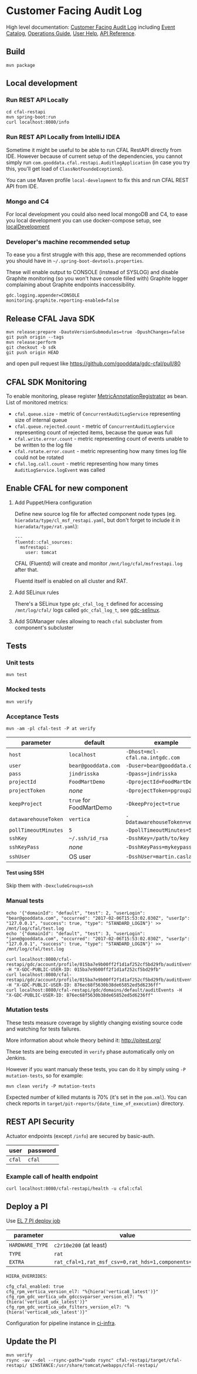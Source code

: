 # Customer Facing Audit Log

High level documentation:
[Customer Facing Audit Log](https://confluence.intgdc.com/display/plat/CFAL+-+Customer+Facing+Audit+Log)
including
[Event Catalog](https://confluence.intgdc.com/display/plat/CFAL+Event+Catalog),
[Operations Guide](https://confluence.intgdc.com/display/plat/CFAL+Operations+Guide),
[User Help](https://help.gooddata.com/display/doc/Auditing+Platform+Events),
[API Reference](https://help.gooddata.com/display/developer/API+Reference#/reference/audit-events).

## Build
```
mvn package
```

## Local development

### Run REST API Locally
```
cd cfal-restapi
mvn spring-boot:run
curl localhost:8080/info
```

### Run REST API Locally from IntelliJ IDEA

Sometime it might be useful to be able to run CFAL RestAPI directly from IDE. However because of current setup of the dependencies, you cannot simply run `com.gooddata.cfal.restapi.AuditlogApplication` (in case you try this, you'll get load of `ClassNotFoundeEception`s).

You can use Maven profile `local-development` to fix this and run CFAL REST API from IDE. 

### Mongo and C4
For local development you could also need local mongoDB and C4, to ease you local development you can use docker-compose setup, see [localDevelopment](localDevelopment) 

### Developer's machine recommended setup

To ease you a first struggle with this app, these are recommended options you should have in `~/.spring-boot-devtools.properties`.

These will enable output to CONSOLE (instead of SYSLOG) and disable Graphite monitoring (so you won't have console filled with)
Graphite logger complaining about Graphite endpoints inaccessibility.

```
gdc.logging.appender=CONSOLE
monitoring.graphite.reporting-enabled=false
```

## Release CFAL Java SDK
```
mvn release:prepare -DautoVersionSubmodules=true -DpushChanges=false
git push origin --tags
mvn release:perform
git checkout -b sdk
git push origin HEAD
```
and open pull request like https://github.com/gooddata/gdc-cfal/pull/80

## CFAL SDK Monitoring

To enable monitoring, please register [MetricAnnotationRegistrator](https://github.com/gooddata/gdc-jvm-monitoring/blob/master/monitoring-metrics/src/main/java/com/gooddata/commons/monitoring/metrics/MetricAnnotationRegistrator.java) as bean.
 List of monitored metrics:

* `cfal.queue.size` - metric of `ConcurrentAuditLogService` representing size of internal queue 
* `cfal.queue.rejected.count` - metric of `ConcurrentAuditLogService` representing count of rejected items, because the queue was full
* `cfal.write.error.count` - metric representing count of events unable to be written to the log file
* `cfal.rotate.error.count` - metric representing how many times log file could not be rotated
* `cfal.log.call.count` - metric representing how many times `AuditLogService.logEvent` was called

## Enable CFAL for new component

1. Add Puppet/Hiera configuration

   Define new source log file for affected component node types (eg. `hieradata/type/cl_msf_restapi.yaml`, but don't forget to include it in `hieradata/type/rat.yaml`):
    ```
    ---
    fluentd::cfal_sources:
      msfrestapi:
        user: tomcat
    ```
    CFAL (Fluentd) will create and monitor `/mnt/log/cfal/msfrestapi.log` after that.

    Fluentd itself is enabled on all cluster and RAT.

2. Add SELinux rules

   There's a SELinux type `gdc_cfal_log_t` defined for accessing `/mnt/log/cfal/` logs called `gdc_cfal_log_t`, see [gdc-selinux](https://github.com/gooddata/gdc-selinux).

3. Add SGManager rules allowing to reach `cfal` subcluster from component's subcluster

## Tests

### Unit tests
```
mvn test
```

### Mocked tests
```
mvn verify
```

### Acceptance Tests
```
mvn -am -pl cfal-test -P at verify
```

parameter               | default                 | example
------------------------|-------------------------|--------
`host`                  | `localhost`             | `-Dhost=mcl-cfal.na.intgdc.com`
`user`                  | `bear@gooddata.com`     | `-Duser=bear@gooddata.com`
`pass`                  | `jindrisska`            | `-Dpass=jindrisska`
`projectId`             | `FoodMartDemo`          | `-DprojectId=FoodMartDemo`
`projectToken`          | _none_                  | `-DprojectToken=pgroup2`
`keepProject`           | `true` for FoodMartDemo | `-DkeepProject=true`
`datawarehouseToken`    | `vertica`               | `-DdatawarehouseToken=vertica`
`pollTimeoutMinutes`    | `5`                     | `-DpollTimeoutMinutes=5`
`sshKey`                | `~/.ssh/id_rsa`         | `-DsshKey=/path/to/key`
`sshKeyPass`            | _none_                  | `-DsshKeyPass=mykeypass`
`sshUser`               | OS user                 | `-DsshUser=martin.caslavsky`

#### Test using SSH

Skip them with `-DexcludeGroups=ssh`


### Manual tests

```
echo '{"domainId": "default", "test": 2, "userLogin": "bear@gooddata.com", "occurred": "2017-02-06T15:53:02.030Z", "userIp": "127.0.0.1", "success": true, "type": "STANDARD_LOGIN"}' >> /mnt/log/cfal/test.log
echo '{"domainId": "default", "test": 3, "userLogin": "jane@gooddata.com", "occurred": "2017-02-06T15:53:02.030Z", "userIp": "127.0.0.1", "success": true, "type": "STANDARD_LOGIN"}' >> /mnt/log/cfal/test.log

curl localhost:8080/cfal-restapi/gdc/account/profile/015ba7e9b00ff2f1d1af252cf5bd29fb/auditEvents -H "X-GDC-PUBLIC-USER-ID: 015ba7e9b00ff2f1d1af252cf5bd29fb"
curl localhost:8080/cfal-restapi/gdc/account/profile/015ba7e9b00ff2f1d1af252cf5bd29fb/auditEvents -H "X-GDC-PUBLIC-USER-ID: 876ec68f5630b38de65852ed5d6236ff"
curl localhost:8080/cfal-restapi/gdc/domains/default/auditEvents -H "X-GDC-PUBLIC-USER-ID: 876ec68f5630b38de65852ed5d6236ff"
```

### Mutation tests

These tests measure coverage by slightly changing existing source code and watching for tests failures.

More information about whole theory behind it: http://pitest.org/

These tests are being executed in `verify` phase automatically only on Jenkins.

However if you want manualy these tests, you can do it by simply using `-P mutation-tests`, so for example:
```
mvn clean verify -P mutation-tests
```

Expected number of killed mutants is 70% (it's set in the `pom.xml`).
You can check reports in `target/pit-reports/{date_time_of_execution}` directory.

## REST API Security

Actuator endpoints (except `/info`) are secured by basic-auth.

   user   |     password        |
----------|---------------------|
  `cfal`  |      `cfal`         |
  
### Example call of health endpoint
`
curl localhost:8080/cfal-restapi/health -u cfal:cfal
`

## Deploy a PI
Use [EL 7 PI deploy job](https://ci.intgdc.com/job/deploy-instance-el7/build?delay=0sec)

parameter | value
----------|-------
`HARDWARE_TYPE` | `c2r10e200` (at least)
`TYPE`          | `rat`
`EXTRA`         | `rat_cfal=1,rat_msf_csv=0,rat_hds=1,components=msf`

`HIERA_OVERRIDES`:
```
cfg_cfal_enabled: true
cfg_rpm_vertica_version_el7: "%{hiera('vertica8_latest')}"
cfg_rpm_gdc_vertica_udx_gdccsvparser_version_el7: "%{hiera('vertica8_udx_latest')}"
cfg_rpm_gdc_vertica_udx_filters_version_el7: "%{hiera('vertica8_udx_latest')}"
```

Configuration for pipeline instance in [ci-infra](https://github.com/gooddata/ci-infra/blob/master/jenkins/jobs/ci/cfal-project.yaml).

## Update the PI

```
mvn verify
rsync -av --del --rsync-path="sudo rsync" cfal-restapi/target/cfal-restapi/ $INSTANCE:/usr/share/tomcat/webapps/cfal-restapi/
```

